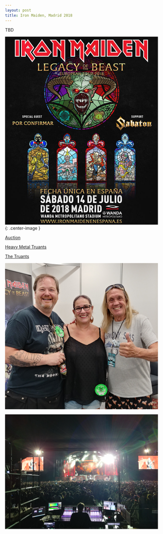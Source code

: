 ```yaml
---
layout: post
title: Iron Maiden, Madrid 2018
---
```


<style type="text/css" media="screen">
.center-image
{
    margin: 0 auto;
    display: block;
}
</style>

TBD

![Madrid 2018](assets/img/music/music-maiden-poster.jpg){: .center-image }

[Auction](https://www.givergy.com/charity/the-truants)

[Heavy Metal Truants](https://heavymetaltruants.com/)

[The Truants](https://thetruants.co.uk/)

![Nicko McBrain!](assets/img/music/music-maiden-nicko.jpg)

![Best Seat in The House](assets/img/music/music-maiden-stage.jpg)


